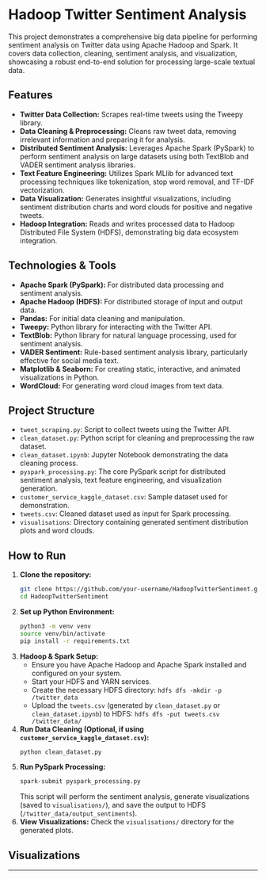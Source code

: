 # Hadoop Twitter Sentiment Analysis

This project demonstrates a comprehensive big data pipeline for performing sentiment analysis on Twitter data using Apache Hadoop and Spark. It covers data collection, cleaning, sentiment analysis, and visualization, showcasing a robust end-to-end solution for processing large-scale textual data.

## Features

*   **Twitter Data Collection:** Scrapes real-time tweets using the Tweepy library.
*   **Data Cleaning & Preprocessing:** Cleans raw tweet data, removing irrelevant information and preparing it for analysis.
*   **Distributed Sentiment Analysis:** Leverages Apache Spark (PySpark) to perform sentiment analysis on large datasets using both TextBlob and VADER sentiment analysis libraries.
*   **Text Feature Engineering:** Utilizes Spark MLlib for advanced text processing techniques like tokenization, stop word removal, and TF-IDF vectorization.
*   **Data Visualization:** Generates insightful visualizations, including sentiment distribution charts and word clouds for positive and negative tweets.
*   **Hadoop Integration:** Reads and writes processed data to Hadoop Distributed File System (HDFS), demonstrating big data ecosystem integration.

## Technologies & Tools

*   **Apache Spark (PySpark):** For distributed data processing and sentiment analysis.
*   **Apache Hadoop (HDFS):** For distributed storage of input and output data.
*   **Pandas:** For initial data cleaning and manipulation.
*   **Tweepy:** Python library for interacting with the Twitter API.
*   **TextBlob:** Python library for natural language processing, used for sentiment analysis.
*   **VADER Sentiment:** Rule-based sentiment analysis library, particularly effective for social media text.
*   **Matplotlib & Seaborn:** For creating static, interactive, and animated visualizations in Python.
*   **WordCloud:** For generating word cloud images from text data.

## Project Structure

*   `tweet_scraping.py`: Script to collect tweets using the Twitter API.
*   `clean_dataset.py`: Python script for cleaning and preprocessing the raw dataset.
*   `clean_dataset.ipynb`: Jupyter Notebook demonstrating the data cleaning process.
*   `pyspark_processing.py`: The core PySpark script for distributed sentiment analysis, text feature engineering, and visualization generation.
*   `customer_service_kaggle_dataset.csv`: Sample dataset used for demonstration.
*   `tweets.csv`: Cleaned dataset used as input for Spark processing.
*   `visualisations`: Directory containing generated sentiment distribution plots and word clouds.

## How to Run

1.  **Clone the repository:**
    ```bash
    git clone https://github.com/your-username/HadoopTwitterSentiment.git
    cd HadoopTwitterSentiment
    ```
2.  **Set up Python Environment:**
    ```bash
    python3 -m venv venv
    source venv/bin/activate
    pip install -r requirements.txt
    ```
3.  **Hadoop & Spark Setup:**
    *   Ensure you have Apache Hadoop and Apache Spark installed and configured on your system.
    *   Start your HDFS and YARN services.
    *   Create the necessary HDFS directory: `hdfs dfs -mkdir -p /twitter_data`
    *   Upload the `tweets.csv` (generated by `clean_dataset.py` or `clean_dataset.ipynb`) to HDFS: `hdfs dfs -put tweets.csv /twitter_data/`
4.  **Run Data Cleaning (Optional, if using `customer_service_kaggle_dataset.csv`):**
    ```bash
    python clean_dataset.py
    ```
5.  **Run PySpark Processing:**
    ```bash
    spark-submit pyspark_processing.py
    ```
    This script will perform the sentiment analysis, generate visualizations (saved to `visualisations/`), and save the output to HDFS (`/twitter_data/output_sentiments`).
6.  **View Visualizations:** Check the `visualisations/` directory for the generated plots.

## Visualizations

---

